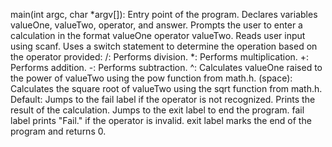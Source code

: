 main(int argc, char *argv[]):
Entry point of the program.
Declares variables valueOne, valueTwo, operator, and answer.
Prompts the user to enter a calculation in the format valueOne operator valueTwo.
Reads user input using scanf.
Uses a switch statement to determine the operation based on the operator provided:
/: Performs division.
*: Performs multiplication.
+: Performs addition.
-: Performs subtraction.
^: Calculates valueOne raised to the power of valueTwo using the pow function from math.h.
(space): Calculates the square root of valueTwo using the sqrt function from math.h.
Default: Jumps to the fail label if the operator is not recognized.
Prints the result of the calculation.
Jumps to the exit label to end the program.
fail label prints "Fail." if the operator is invalid.
exit label marks the end of the program and returns 0.
